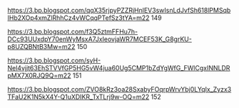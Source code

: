 
https://3.bp.blogspot.com/qqX35rjpyPZZRjHnlEV3swIsnLdJvfSh618lPMSqbIHb2XOp4xmZlRhhCz4vWCqqPTefSz3tYA=m22 149

https://3.bp.blogspot.com/f3Q5ztmFFHu7h-DCc93UUxdpY70enWyMsxA7JxIeovjaWR7MCEF53K_G8grKU-p8UZQBNtB3Mw=m22 150

https://3.bp.blogspot.com/syH-Nel4vjjt63EhSTVVfGP5HG5vW4jua60Ug5CMP1bZdYgWfG_FWlCgxINNLDRpMX7X0RJQ9Q=m22 151

https://3.bp.blogspot.com/ZVO8kRz3oa28SxabyFOqrpWrvYbj0LYqIx_Zyzx3TFaU2K1N5kX4Y-Q1uXDIKR_TxTLrj9w-OQ=m22 152
